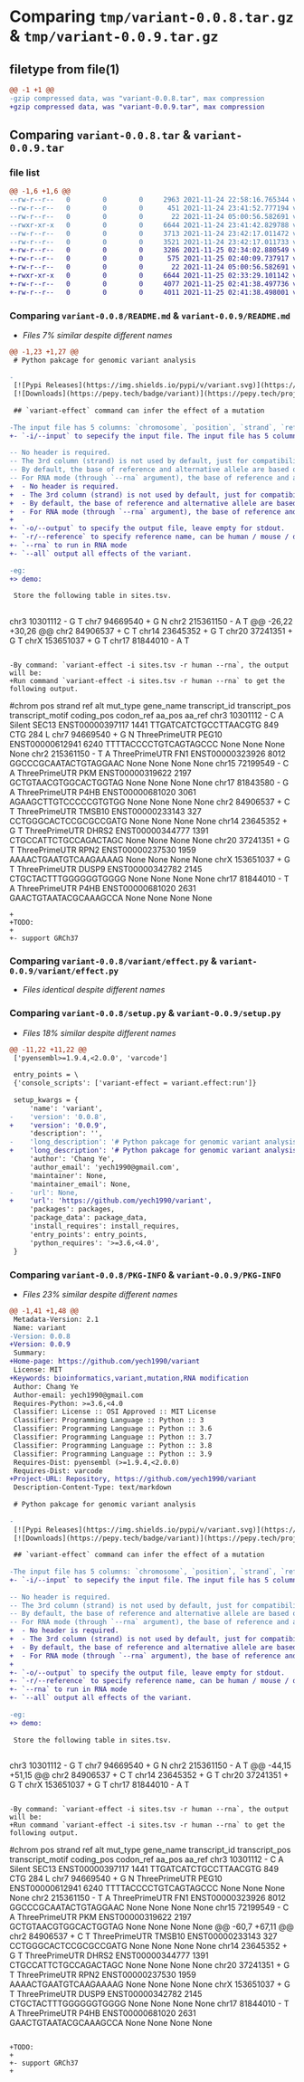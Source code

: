 # Comparing `tmp/variant-0.0.8.tar.gz` & `tmp/variant-0.0.9.tar.gz`

## filetype from file(1)

```diff
@@ -1 +1 @@
-gzip compressed data, was "variant-0.0.8.tar", max compression
+gzip compressed data, was "variant-0.0.9.tar", max compression
```

## Comparing `variant-0.0.8.tar` & `variant-0.0.9.tar`

### file list

```diff
@@ -1,6 +1,6 @@
--rw-r--r--   0        0        0     2963 2021-11-24 22:58:16.765344 variant-0.0.8/README.md
--rw-r--r--   0        0        0      451 2021-11-24 23:41:52.777194 variant-0.0.8/pyproject.toml
--rw-r--r--   0        0        0       22 2021-11-24 05:00:56.582691 variant-0.0.8/variant/__init__.py
--rwxr-xr-x   0        0        0     6644 2021-11-24 23:41:42.829788 variant-0.0.8/variant/effect.py
--rw-r--r--   0        0        0     3713 2021-11-24 23:42:17.011472 variant-0.0.8/setup.py
--rw-r--r--   0        0        0     3521 2021-11-24 23:42:17.011733 variant-0.0.8/PKG-INFO
+-rw-r--r--   0        0        0     3286 2021-11-25 02:34:02.880549 variant-0.0.9/README.md
+-rw-r--r--   0        0        0      575 2021-11-25 02:40:09.737917 variant-0.0.9/pyproject.toml
+-rw-r--r--   0        0        0       22 2021-11-24 05:00:56.582691 variant-0.0.9/variant/__init__.py
+-rwxr-xr-x   0        0        0     6644 2021-11-25 02:33:29.101142 variant-0.0.9/variant/effect.py
+-rw-r--r--   0        0        0     4077 2021-11-25 02:41:38.497736 variant-0.0.9/setup.py
+-rw-r--r--   0        0        0     4011 2021-11-25 02:41:38.498001 variant-0.0.9/PKG-INFO
```

### Comparing `variant-0.0.8/README.md` & `variant-0.0.9/README.md`

 * *Files 7% similar despite different names*

```diff
@@ -1,23 +1,27 @@
 # Python pakcage for genomic variant analysis
 
-
 [![Pypi Releases](https://img.shields.io/pypi/v/variant.svg)](https://pypi.python.org/pypi/variant)
 [![Downloads](https://pepy.tech/badge/variant)](https://pepy.tech/project/variant)
 
 ## `variant-effect` command can infer the effect of a mutation
 
-The input file has 5 columns: `chromosome`, `position`, `strand`, `reference allele`, `alternative allele`.
+- `-i/--input` to sepecify the input file. The input file has 5 columns: `chromosome`, `position`, `strand`, `reference allele`, `alternative allele`.
 
-- No header is required.
-- The 3rd column (strand) is not used by default, just for compatibility with RNA mode.
-- By default, the base of reference and alternative allele are based on DNA information
-- For RNA mode (through `--rna` argument), the base of reference and alternative allele is reverse complement if the strand is negative(-).
+  - No header is required.
+  - The 3rd column (strand) is not used by default, just for compatibility with RNA mode.
+  - By default, the base of reference and alternative allele are based on DNA information
+  - For RNA mode (through `--rna` argument), the base of reference and alternative allele is reverse complement if the strand is negative(-).
+
+- `-o/--output` to specify the output file, leave empty for stdout.
+- `-r/--reference` to specify reference name, can be human / mouse / dog / cat / chicken ...
+- `--rna` to run in RNA mode
+- `--all` output all effects of the variant.
 
-eg:
+> demo:
 
 Store the following table in sites.tsv.
 
 ```
 chr3    10301112        -       G       T
 chr7    94669540        +       G       N
 chr2    215361150       -       A       T
@@ -26,22 +30,26 @@
 chr2    84906537        +       C       T
 chr14   23645352        +       G       T
 chr20   37241351        +       G       T
 chrX    153651037       +       G       T
 chr17   81844010        -       A       T
 ```
 
-By command: `variant-effect -i sites.tsv -r human --rna`, the output will be:
+Run command `variant-effect -i sites.tsv -r human --rna` to get the following output.
 
 ```
 #chrom  pos     strand  ref     alt     mut_type        gene_name       transcript_id   transcript_pos  transcript_motif        coding_pos      codon_ref       aa_pos  aa_ref
 chr3    10301112        -       C       A       Silent  SEC13   ENST00000397117 1441    TTGATCATCTGCCTTAACGTG   849     CTG     284     L
 chr7    94669540        +       G       N       ThreePrimeUTR   PEG10   ENST00000612941 6240    TTTTACCCCTGTCAGTAGCCC   None    None    None    None
 chr2    215361150       -       T       A       ThreePrimeUTR   FN1     ENST00000323926 8012    GGCCCGCAATACTGTAGGAAC   None    None    None    None
 chr15   72199549        -       C       A       ThreePrimeUTR   PKM     ENST00000319622 2197    GCTGTAACGTGGCACTGGTAG   None    None    None    None
 chr17   81843580        -       G       A       ThreePrimeUTR   P4HB    ENST00000681020 3061    AGAAGCTTGTCCCCCGTGTGG   None    None    None    None
 chr2    84906537        +       C       T       ThreePrimeUTR   TMSB10  ENST00000233143 327     CCTGGGCACTCCGCGCCGATG   None    None    None    None
 chr14   23645352        +       G       T       ThreePrimeUTR   DHRS2   ENST00000344777 1391    CTGCCATTCTGCCAGACTAGC   None    None    None    None
 chr20   37241351        +       G       T       ThreePrimeUTR   RPN2    ENST00000237530 1959    AAAACTGAATGTCAAGAAAAG   None    None    None    None
 chrX    153651037       +       G       T       ThreePrimeUTR   DUSP9   ENST00000342782 2145    CTGCTACTTTGGGGGGTGGGG   None    None    None    None
 chr17   81844010        -       T       A       ThreePrimeUTR   P4HB    ENST00000681020 2631    GAACTGTAATACGCAAAGCCA   None    None    None    None
 ```
+
+TODO:
+
+- support GRCh37
```

### Comparing `variant-0.0.8/variant/effect.py` & `variant-0.0.9/variant/effect.py`

 * *Files identical despite different names*

### Comparing `variant-0.0.8/setup.py` & `variant-0.0.9/setup.py`

 * *Files 18% similar despite different names*

```diff
@@ -11,22 +11,22 @@
 ['pyensembl>=1.9.4,<2.0.0', 'varcode']
 
 entry_points = \
 {'console_scripts': ['variant-effect = variant.effect:run']}
 
 setup_kwargs = {
     'name': 'variant',
-    'version': '0.0.8',
+    'version': '0.0.9',
     'description': '',
-    'long_description': '# Python pakcage for genomic variant analysis\n\n\n[![Pypi Releases](https://img.shields.io/pypi/v/variant.svg)](https://pypi.python.org/pypi/variant)\n[![Downloads](https://pepy.tech/badge/variant)](https://pepy.tech/project/variant)\n\n## `variant-effect` command can infer the effect of a mutation\n\nThe input file has 5 columns: `chromosome`, `position`, `strand`, `reference allele`, `alternative allele`.\n\n- No header is required.\n- The 3rd column (strand) is not used by default, just for compatibility with RNA mode.\n- By default, the base of reference and alternative allele are based on DNA information\n- For RNA mode (through `--rna` argument), the base of reference and alternative allele is reverse complement if the strand is negative(-).\n\neg:\n\nStore the following table in sites.tsv.\n\n```\nchr3    10301112        -       G       T\nchr7    94669540        +       G       N\nchr2    215361150       -       A       T\nchr15   72199549        -       G       T\nchr17   81843580        -       C       T\nchr2    84906537        +       C       T\nchr14   23645352        +       G       T\nchr20   37241351        +       G       T\nchrX    153651037       +       G       T\nchr17   81844010        -       A       T\n```\n\nBy command: `variant-effect -i sites.tsv -r human --rna`, the output will be:\n\n```\n#chrom  pos     strand  ref     alt     mut_type        gene_name       transcript_id   transcript_pos  transcript_motif        coding_pos      codon_ref       aa_pos  aa_ref\nchr3    10301112        -       C       A       Silent  SEC13   ENST00000397117 1441    TTGATCATCTGCCTTAACGTG   849     CTG     284     L\nchr7    94669540        +       G       N       ThreePrimeUTR   PEG10   ENST00000612941 6240    TTTTACCCCTGTCAGTAGCCC   None    None    None    None\nchr2    215361150       -       T       A       ThreePrimeUTR   FN1     ENST00000323926 8012    GGCCCGCAATACTGTAGGAAC   None    None    None    None\nchr15   72199549        -       C       A       ThreePrimeUTR   PKM     ENST00000319622 2197    GCTGTAACGTGGCACTGGTAG   None    None    None    None\nchr17   81843580        -       G       A       ThreePrimeUTR   P4HB    ENST00000681020 3061    AGAAGCTTGTCCCCCGTGTGG   None    None    None    None\nchr2    84906537        +       C       T       ThreePrimeUTR   TMSB10  ENST00000233143 327     CCTGGGCACTCCGCGCCGATG   None    None    None    None\nchr14   23645352        +       G       T       ThreePrimeUTR   DHRS2   ENST00000344777 1391    CTGCCATTCTGCCAGACTAGC   None    None    None    None\nchr20   37241351        +       G       T       ThreePrimeUTR   RPN2    ENST00000237530 1959    AAAACTGAATGTCAAGAAAAG   None    None    None    None\nchrX    153651037       +       G       T       ThreePrimeUTR   DUSP9   ENST00000342782 2145    CTGCTACTTTGGGGGGTGGGG   None    None    None    None\nchr17   81844010        -       T       A       ThreePrimeUTR   P4HB    ENST00000681020 2631    GAACTGTAATACGCAAAGCCA   None    None    None    None\n```\n',
+    'long_description': '# Python pakcage for genomic variant analysis\n\n[![Pypi Releases](https://img.shields.io/pypi/v/variant.svg)](https://pypi.python.org/pypi/variant)\n[![Downloads](https://pepy.tech/badge/variant)](https://pepy.tech/project/variant)\n\n## `variant-effect` command can infer the effect of a mutation\n\n- `-i/--input` to sepecify the input file. The input file has 5 columns: `chromosome`, `position`, `strand`, `reference allele`, `alternative allele`.\n\n  - No header is required.\n  - The 3rd column (strand) is not used by default, just for compatibility with RNA mode.\n  - By default, the base of reference and alternative allele are based on DNA information\n  - For RNA mode (through `--rna` argument), the base of reference and alternative allele is reverse complement if the strand is negative(-).\n\n- `-o/--output` to specify the output file, leave empty for stdout.\n- `-r/--reference` to specify reference name, can be human / mouse / dog / cat / chicken ...\n- `--rna` to run in RNA mode\n- `--all` output all effects of the variant.\n\n> demo:\n\nStore the following table in sites.tsv.\n\n```\nchr3    10301112        -       G       T\nchr7    94669540        +       G       N\nchr2    215361150       -       A       T\nchr15   72199549        -       G       T\nchr17   81843580        -       C       T\nchr2    84906537        +       C       T\nchr14   23645352        +       G       T\nchr20   37241351        +       G       T\nchrX    153651037       +       G       T\nchr17   81844010        -       A       T\n```\n\nRun command `variant-effect -i sites.tsv -r human --rna` to get the following output.\n\n```\n#chrom  pos     strand  ref     alt     mut_type        gene_name       transcript_id   transcript_pos  transcript_motif        coding_pos      codon_ref       aa_pos  aa_ref\nchr3    10301112        -       C       A       Silent  SEC13   ENST00000397117 1441    TTGATCATCTGCCTTAACGTG   849     CTG     284     L\nchr7    94669540        +       G       N       ThreePrimeUTR   PEG10   ENST00000612941 6240    TTTTACCCCTGTCAGTAGCCC   None    None    None    None\nchr2    215361150       -       T       A       ThreePrimeUTR   FN1     ENST00000323926 8012    GGCCCGCAATACTGTAGGAAC   None    None    None    None\nchr15   72199549        -       C       A       ThreePrimeUTR   PKM     ENST00000319622 2197    GCTGTAACGTGGCACTGGTAG   None    None    None    None\nchr17   81843580        -       G       A       ThreePrimeUTR   P4HB    ENST00000681020 3061    AGAAGCTTGTCCCCCGTGTGG   None    None    None    None\nchr2    84906537        +       C       T       ThreePrimeUTR   TMSB10  ENST00000233143 327     CCTGGGCACTCCGCGCCGATG   None    None    None    None\nchr14   23645352        +       G       T       ThreePrimeUTR   DHRS2   ENST00000344777 1391    CTGCCATTCTGCCAGACTAGC   None    None    None    None\nchr20   37241351        +       G       T       ThreePrimeUTR   RPN2    ENST00000237530 1959    AAAACTGAATGTCAAGAAAAG   None    None    None    None\nchrX    153651037       +       G       T       ThreePrimeUTR   DUSP9   ENST00000342782 2145    CTGCTACTTTGGGGGGTGGGG   None    None    None    None\nchr17   81844010        -       T       A       ThreePrimeUTR   P4HB    ENST00000681020 2631    GAACTGTAATACGCAAAGCCA   None    None    None    None\n```\n\nTODO:\n\n- support GRCh37\n',
     'author': 'Chang Ye',
     'author_email': 'yech1990@gmail.com',
     'maintainer': None,
     'maintainer_email': None,
-    'url': None,
+    'url': 'https://github.com/yech1990/variant',
     'packages': packages,
     'package_data': package_data,
     'install_requires': install_requires,
     'entry_points': entry_points,
     'python_requires': '>=3.6,<4.0',
 }
```

### Comparing `variant-0.0.8/PKG-INFO` & `variant-0.0.9/PKG-INFO`

 * *Files 23% similar despite different names*

```diff
@@ -1,41 +1,48 @@
 Metadata-Version: 2.1
 Name: variant
-Version: 0.0.8
+Version: 0.0.9
 Summary: 
+Home-page: https://github.com/yech1990/variant
 License: MIT
+Keywords: bioinformatics,variant,mutation,RNA modification
 Author: Chang Ye
 Author-email: yech1990@gmail.com
 Requires-Python: >=3.6,<4.0
 Classifier: License :: OSI Approved :: MIT License
 Classifier: Programming Language :: Python :: 3
 Classifier: Programming Language :: Python :: 3.6
 Classifier: Programming Language :: Python :: 3.7
 Classifier: Programming Language :: Python :: 3.8
 Classifier: Programming Language :: Python :: 3.9
 Requires-Dist: pyensembl (>=1.9.4,<2.0.0)
 Requires-Dist: varcode
+Project-URL: Repository, https://github.com/yech1990/variant
 Description-Content-Type: text/markdown
 
 # Python pakcage for genomic variant analysis
 
-
 [![Pypi Releases](https://img.shields.io/pypi/v/variant.svg)](https://pypi.python.org/pypi/variant)
 [![Downloads](https://pepy.tech/badge/variant)](https://pepy.tech/project/variant)
 
 ## `variant-effect` command can infer the effect of a mutation
 
-The input file has 5 columns: `chromosome`, `position`, `strand`, `reference allele`, `alternative allele`.
+- `-i/--input` to sepecify the input file. The input file has 5 columns: `chromosome`, `position`, `strand`, `reference allele`, `alternative allele`.
 
-- No header is required.
-- The 3rd column (strand) is not used by default, just for compatibility with RNA mode.
-- By default, the base of reference and alternative allele are based on DNA information
-- For RNA mode (through `--rna` argument), the base of reference and alternative allele is reverse complement if the strand is negative(-).
+  - No header is required.
+  - The 3rd column (strand) is not used by default, just for compatibility with RNA mode.
+  - By default, the base of reference and alternative allele are based on DNA information
+  - For RNA mode (through `--rna` argument), the base of reference and alternative allele is reverse complement if the strand is negative(-).
+
+- `-o/--output` to specify the output file, leave empty for stdout.
+- `-r/--reference` to specify reference name, can be human / mouse / dog / cat / chicken ...
+- `--rna` to run in RNA mode
+- `--all` output all effects of the variant.
 
-eg:
+> demo:
 
 Store the following table in sites.tsv.
 
 ```
 chr3    10301112        -       G       T
 chr7    94669540        +       G       N
 chr2    215361150       -       A       T
@@ -44,15 +51,15 @@
 chr2    84906537        +       C       T
 chr14   23645352        +       G       T
 chr20   37241351        +       G       T
 chrX    153651037       +       G       T
 chr17   81844010        -       A       T
 ```
 
-By command: `variant-effect -i sites.tsv -r human --rna`, the output will be:
+Run command `variant-effect -i sites.tsv -r human --rna` to get the following output.
 
 ```
 #chrom  pos     strand  ref     alt     mut_type        gene_name       transcript_id   transcript_pos  transcript_motif        coding_pos      codon_ref       aa_pos  aa_ref
 chr3    10301112        -       C       A       Silent  SEC13   ENST00000397117 1441    TTGATCATCTGCCTTAACGTG   849     CTG     284     L
 chr7    94669540        +       G       N       ThreePrimeUTR   PEG10   ENST00000612941 6240    TTTTACCCCTGTCAGTAGCCC   None    None    None    None
 chr2    215361150       -       T       A       ThreePrimeUTR   FN1     ENST00000323926 8012    GGCCCGCAATACTGTAGGAAC   None    None    None    None
 chr15   72199549        -       C       A       ThreePrimeUTR   PKM     ENST00000319622 2197    GCTGTAACGTGGCACTGGTAG   None    None    None    None
@@ -60,7 +67,11 @@
 chr2    84906537        +       C       T       ThreePrimeUTR   TMSB10  ENST00000233143 327     CCTGGGCACTCCGCGCCGATG   None    None    None    None
 chr14   23645352        +       G       T       ThreePrimeUTR   DHRS2   ENST00000344777 1391    CTGCCATTCTGCCAGACTAGC   None    None    None    None
 chr20   37241351        +       G       T       ThreePrimeUTR   RPN2    ENST00000237530 1959    AAAACTGAATGTCAAGAAAAG   None    None    None    None
 chrX    153651037       +       G       T       ThreePrimeUTR   DUSP9   ENST00000342782 2145    CTGCTACTTTGGGGGGTGGGG   None    None    None    None
 chr17   81844010        -       T       A       ThreePrimeUTR   P4HB    ENST00000681020 2631    GAACTGTAATACGCAAAGCCA   None    None    None    None
 ```
 
+TODO:
+
+- support GRCh37
+
```

